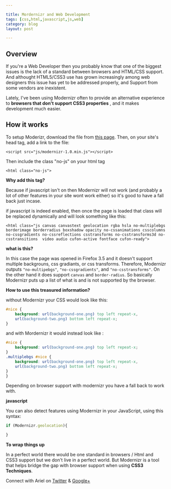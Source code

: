 ```yaml
---

title: Mordernizr and Web Development
tags: [css,html,javascript,js,web]
category: blog
layout: post

---
```


## Overview

If you're a Web Developer then you probably know that one of the biggest issues is the lack of a standard between browsers and HTML/CSS support.
And althought HTML5/CSS3 use has grown increasingly among web designers this issue has yet to be addressed properly, and Support from some vendors are inexistent.

Lately, I've been using Modernizr often to provide an alternative experience to __browsers that don't support CSS3 properties__ , and it makes development much easier.

## How it works

To setup Moderizr, download the file from [this page](http://modernizr.com/). Then, on your site's head tag, add a link to the file:

`<script src="js/modernizr-1.0.min.js"></script>`

Then include the class "no-js" on your html tag

`<html class="no-js">`

__Why add this tag?__

Because if javascript isn't on then Modernizr will not work (and probably a lot of other features in your site wont work either)
so it's good to have a fall back just incase.

if javascript is indeed enabled, then once the page is loaded that class will be replaced dynamically and will look something like this:

`<html class="js canvas canvastext geolocation rgba hsla no-multiplebgs borderimage borderradius boxshadow opacity no-cssanimations csscolumns no-cssgradients no-cssreflections csstransforms no-csstransforms3d no-csstransitions  video audio cufon-active fontface cufon-ready">`

__what is this?__

In this case the page was opened in Firefox 3.5 and it doesn't support multiple backgrouns, css gradiants, or css transforms. Therefore, Modernizr outputs `"no-multipebgs"`, `"no-cssgradients"`, and `"no-csstransforms"`. On the other hand it does support `canvas` and `border-radius`. So basically Modernizr puts up a list of what is and is not supported by the browser.

__How to use this treasured information?__

without Modernizr your CSS would look like this:

```css
#nice {
    background: url(background-one.png) top left repeat-x,
    url(background-two.png) bottom left repeat-x;
}
```

and with Mordernizr it would instead look like :

```css
#nice {
    background: url(background-one.png) top left repeat-x;
}
.multiplebgs #nice {
    background: url(background-one.png) top left repeat-x,
    url(background-two.png) bottom left repeat-x;
}
}
```

Depending on browser support with modernizr you have a fall back to work with.

__javascript__

You can also detect features using Modernizr in your JavaScript, using this syntax:
 ```javascript
 if (Modernizr.geolocation){

 }
 ```

 __To wrap things up__

 In a perfect world there would be one standard in browsers / Html and CSS3 support but we don't live in a perfect world. But
 Modernizr is a tool that helps bridge the gap with browser support when using __CSS3 Techniques__.



Connect with Ariel on [Twitter](https://twitter.com/yerariel) & <a rel="author" href="https://plus.google.com/+ArielSal"> Google+ </a>

